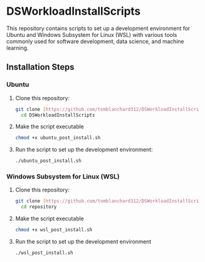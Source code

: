 # DSWorkloadInstallScripts
This repository contains scripts to set up a development environment for Ubuntu and Windows Subsystem for Linux (WSL) with various tools commonly used for software development, data science, and machine learning.

## Installation Steps

### Ubuntu

1. Clone this repository:
   ```bash
   git clone [https://github.com/tomblanchard312/DSWorkloadInstallScripts.git](https://github.com/tomblanchard312/DSWorkloadInstallScripts.git)
	 cd DSWorkloadInstallScripts
   ```
2. Make the script executable
   ```bash
   chmod +x ubuntu_post_install.sh
   ```
3. Run the script to set up the development environment:
    ```bash
    ./ubuntu_post_install.sh
    ```
### Windows Subsystem for Linux (WSL)
1. Clone this repository:
   ```bash
   git clone [https://github.com/tomblanchard312/DSWorkloadInstallScripts.git](https://github.com/tomblanchard312/DSWorkloadInstallScripts.git)
	 cd repository
   ```
2. Make the script executable
    ```bash
    chmod +x wsl_post_install.sh
    ```
3. Run the script to set up the development environment
    ```bash
    ./wsl_post_install.sh
    ```
